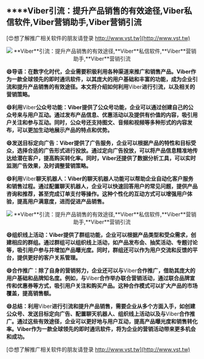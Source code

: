 ## ****Viber**引流：提升产品销售的有效途径,**Viber**私信软件,**Viber**营销助手,**Viber**营销引流**

[😍想了解推广相关软件的朋友请登录 http://www.vst.tw](http://www.vst.tw)

 <center><img src="https://vst.tw/MP4/tuiguang/png/4.png" alt="**Viber**引流：提升产品销售的有效途径,**Viber**私信软件,**Viber**营销助手,**Viber**营销引流"></center>

**😄导语：在数字化时代，企业需要积极利用各种渠道来推广和销售产品。**Viber**作为一款全球领先的即时通讯软件，以其庞大的用户基础和丰富的功能，成为企业引流和提升产品销售的有效途径。本文将介绍如何利用**Viber**进行引流，以及相关的营销策略。**

**😄利用**Viber**公众号功能：**Viber**提供了公众号功能，企业可以通过创建自己的公众号来与用户互动。通过发布产品信息、优惠活动以及提供有价值的内容，吸引用户关注和参与互动。同时，公众号还支持图文、音频和视频等多种形式的内容发布，可以更加生动地展示产品的特点和优势。**

**😄发送目标定向广告：**Viber**提供了广告服务，企业可以根据产品的特性和目标受众，选择合适的广告形式进行投放。通过定向广告投放，可以将产品信息精准地传达给潜在客户，提高购买转化率。同时，**Viber**还提供了数据分析工具，可以实时监测广告效果，及时调整营销策略。**

**😄利用**Viber**聊天机器人：**Viber**的聊天机器人功能可以帮助企业自动化客户服务和销售过程。通过配置聊天机器人，企业可以快速回答用户的常见问题，提供产品咨询和推荐，甚至完成订单支付等操作。这种个性化的互动方式可以增强用户体验，提高用户满意度，进而促进产品销售。**

 <center><img src="https://vst.tw/MP4/tuiguang/png/2.png" alt="**Viber**引流：提升产品销售的有效途径,**Viber**私信软件,**Viber**营销助手,**Viber**营销引流"></center>

**😄组织线上活动：**Viber**提供了群组功能，企业可以根据产品类型和受众需求，创建相应的群组。通过群组可以组织线上活动，如产品发布会、抽奖活动、专题讨论等，吸引用户参与并增加产品曝光度。同时，群组还可以作为用户交流和反馈的平台，提供更好的客户关系管理。**

**😄合作推广：除了自身的营销努力，企业还可以与**Viber**合作推广，借助其庞大的用户基础和品牌知名度。例如，与**Viber**合作举办联合营销活动，通过联合品牌宣传和优惠券等方式，吸引用户关注和购买产品。这种合作模式可以扩大产品的市场覆盖，提高销售额。**

**😄总结：利用**Viber**进行引流和提升产品销售，需要企业从多个方面入手，如创建公众号、发送目标定向广告、配置聊天机器人、组织线上活动以及与**Viber**合作推广。通过这些有效途径，企业可以更好地与用户互动，提高产品曝光度和销售转化率。**Viber**作为一款全球领先的即时通讯软件，将为企业的营销活动带来更多机会和成功。**

[😍想了解推广相关软件的朋友请登录 http://www.vst.tw](http://www.vst.tw)




